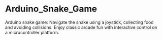 # Arduino_Snake_Game
Arduino snake game: Navigate the snake using a joystick, collecting food and avoiding collisions. Enjoy classic arcade fun with interactive control on a microcontroller platform.
